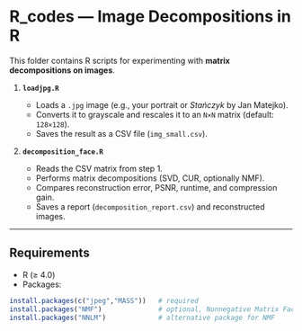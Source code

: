 # R_codes — Image Decompositions in R

This folder contains R scripts for experimenting with **matrix decompositions on images**.

1. **`loadjpg.R`**
   - Loads a `.jpg` image (e.g., your portrait or *Stańczyk* by Jan Matejko).
   - Converts it to grayscale and rescales it to an `N×N` matrix (default: `128×128`).
   - Saves the result as a CSV file (`img_small.csv`).

2. **`decomposition_face.R`**
   - Reads the CSV matrix from step 1.
   - Performs matrix decompositions (SVD, CUR, optionally NMF).
   - Compares reconstruction error, PSNR, runtime, and compression gain.
   - Saves a report (`decomposition_report.csv`) and reconstructed images.

---

## Requirements

- R (≥ 4.0)  
- Packages:

```r
install.packages(c("jpeg","MASS"))   # required
install.packages("NMF")              # optional, Nonnegative Matrix Factorization
install.packages("NNLM")             # alternative package for NMF



